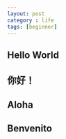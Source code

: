 ```yaml
---
layout: post
category : life
tags: [beginner]
---
```

## Hello World

## 你好！

## Aloha

## Benvenito


